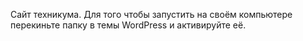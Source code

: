 Сайт техникума.
Для того чтобы запустить на своём компьютере перекиньте папку в темы WordPress и активируйте её.
